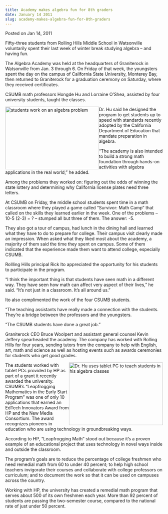 ```yaml
---
title: Academy makes algebra fun for 8th graders
date: January 14 2011
slug: academy-makes-algebra-fun-for-8th-graders
---
```


  



<span class="date">Posted on Jan 14, 2011    </span>
<p>Fifty-three students from Rolling Hills Middle School in
Watsonville voluntarily spent their last week of winter break
studying algebra &#x2013; and having fun.</p>
<p>The Algebra Academy was held at the headquarters of Graniterock
in Watsonville from Jan. 3 through 6. On Friday of that week, the
youngsters spent the day on the campus of California State
University, Monterey Bay, then returned to Graniterock for a
graduation ceremony on Saturday, where they received
certificates.</p>
<p>CSUMB math professors Hongde Hu and Lorraine O&#x2019;Shea, assisted by
four university students, taught the classes.</p>
<p><img alt="students work on an algebra problem" src="https://news.csumb.edu/sites/default/files/65/attachments/news/images/girls_using_tablet_pc.jpg" style="float:left; width:300px; height:200px">Dr. Hu said he
designed the program to get students up to speed with standards
recently adopted by the California Department of Education that
mandate preparation in algebra.</img></p>
<p>&#x201C;The academy is also intended to build a strong math foundation
through hands-on activities with algebra applications in the real
world,&#x201D; he added.</p>
<p>Among the problems they worked on: figuring out the odds of
winning the state lottery and determining why California license
plates need three letters.</p>
<p>At CSUMB on Friday, the middle school students spent time in a
math classroom where they played a game called &#x201C;Survivor: Math
Camp&#x201D; that called on the skills they learned earlier in the week.
One of the problems &#x2013; 10-5 (2-3) = ? &#x2013; stumped all but three of
them. The answer: -5.</p>
<p>They also got a tour of campus, had lunch in the dining hall and
learned what they have to do to prepare for college. Their campus
visit clearly made an impression. When asked what they liked most
about the academy, a majority of them said the time they spent on
campus. Some of them indicated that the experience made them want
to attend college, especially CSUMB.</p>
<p>Rollling Hills principal Rick Ito appreciated the opportunity
for his students to participate in the program.</p>
<p>&#x201C;I think the important thing is that students have seen math in
a different way. They have seen how math can affect very aspect of
their lives,&#x201D; he said. &#x201C;It&#x2019;s not just in a classroom. It&#x2019;s all
around us.&#x201D;</p>
<p>Ito also complimented the work of the four CSUMB students.</p>
<p>&#x201C;The teaching assistants have really made a connection with the
students. They&#x2019;re a bridge between the professors and the
youngsters.</p>
<p>&#x201C;The CSUMB students have done a great job.&#x201D;</p>
<p>Graniterock CEO Bruce Woolpert and assistant general counsel
Kevin Jeffery spearheaded the academy. The company has worked with
Rolling Hills for four years, sending tutors from the company to
help with English, art, math and science as well as hosting events
such as awards ceremonies for students who get good grades.</p>
<p><img alt="Dr. Hu uses tablet PC to teach students in his algebra classes" src="https://news.csumb.edu/sites/default/files/65/attachments/news/images/tablet_pc-dr._hu.jpg" style="float:right; width:300px; height:200px">The students
worked with tablet PCs provided by HP as part of a grant it
recently awarded the university. CSUMB&#x2019;s &#x201C;Leapfrogging Mathematics
in the Early Start Program&#x201D; was one of only 10 applications that
earned an EdTech Innovators Award from HP and the New Media
Consortium. The award recognizes pioneers in education who are
using technology in groundbreaking ways.</img></p>
<p>According to HP, &#x201C;Leapfrogging Math&#x201D; stood out because it&#x2019;s a
proven example of an educational project that uses technology in
novel ways inside and outside the classroom.</p>
<p>The program&#x2019;s goals are to reduce the percentage of college
freshmen who need remedial math from 60 to under 40 percent; to
help high school teachers invigorate their courses and collaborate
with college professors on curriculum; and to document the work so
that it can be used on campuses across the country.</p>
<p>Working with HP, the university has created a remedial math
program that serves about 500 of its own freshmen each year. More
than 92 percent of students are passing the two-semester course,
compared to the national rate of just under 50 percent.<br>
&#xA0;</br></p>





```

